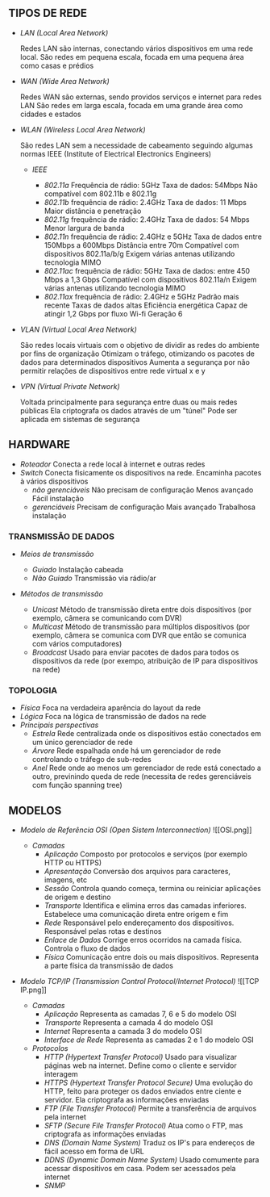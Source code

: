 ## TIPOS DE REDE

- *LAN (Local Area Network)*

	Redes LAN são internas, conectando vários dispositivos em uma rede local. São redes em pequena escala, focada em uma pequena área como casas e prédios

- *WAN (Wide Area Network)*

	Redes WAN são externas, sendo providos serviços e internet para redes LAN
	São redes em larga escala, focada em uma grande área como cidades e estados

- *WLAN (Wireless Local Area Network)*

	São redes LAN sem a necessidade de cabeamento seguindo algumas normas IEEE (Institute of Electrical Electronics Engineers)

	- *IEEE*
		
		- *802.11a*
			Frequência de rádio: 5GHz
			Taxa de dados: 54Mbps
			Não compatível com 802.11b e 802.11g
		- *802.11b*
			frequência de rádio: 2.4GHz
			Taxa de dados: 11 Mbps
			Maior distância e penetração
		- *802.11g*
			frequência de rádio: 2.4GHz
			Taxa de dados: 54 Mbps
			Menor largura de banda
		- *802.11n*
			frequência de rádio: 2.4GHz e 5GHz
			Taxa de dados entre 150Mbps a 600Mbps
			Distância entre 70m
			Compatível com dispositivos 802.11a/b/g
			Exigem várias antenas utilizando tecnologia MIMO
		- *802.11ac*
			frequência de rádio: 5GHz
			Taxa de dados: entre 450 Mbps a 1,3 Gbps
			Compatível com dispositivos 802.11a/n
			Exigem várias antenas utilizando tecnologia MIMO
		- *802.11ax*
			frequência de rádio: 2.4GHz e 5GHz
			Padrão mais recente
			Taxas de dados altas
			Eficiência energética
			Capaz de atingir 1,2 Gbps por fluxo
			Wi-fi Geração 6

- *VLAN (Virtual Local Area Network)*
	
	São redes locais virtuais com o objetivo de dividir as redes do ambiente por fins de organização
	Otimizam o tráfego, otimizando os pacotes de dados para determinados dispositivos
	Aumenta a segurança por não permitir relações de dispositivos entre rede virtual x e y
	
- *VPN (Virtual Private Network)*

	Voltada principalmente para segurança entre duas ou mais redes públicas
	Ela criptografa os dados através de um "túnel"
	Pode ser aplicada em sistemas de segurança

## HARDWARE

- *Roteador*
	Conecta a rede local à internet e outras redes
- *Switch*
	Conecta fisicamente os dispositivos na rede. Encaminha pacotes à vários dispositivos
	- *não gerenciáveis*
		Não precisam de configuração
		Menos avançado
		Fácil instalação
	- *gerenciáveis*
		Precisam de configuração
		Mais avançado
		Trabalhosa instalação

### TRANSMISSÃO DE DADOS

- *Meios de transmissão*
	- *Guiado*
		Instalação cabeada
	- *Não Guiado*
		Transmissão via rádio/ar
	
- *Métodos de transmissão*
	- *Unicast*
		Método de transmissão direta entre dois dispositivos (por exemplo, câmera se comunicando com DVR)
	- *Multicast*
		Método de transmissão para múltiplos dispositivos (por exemplo, câmera se comunica com DVR que então se comunica com vários computadores)
	- *Broadcast*
		Usado para enviar pacotes de dados para todos os dispositivos da rede (por exempo, atribuição de IP para dispositivos na rede)

### TOPOLOGIA

- *Física*
	Foca na verdadeira aparência do layout da rede
- *Lógica*
	Foca na lógica de transmissão de dados na rede
- *Principais perspectivas*
	- *Estrela*
		Rede centralizada onde os dispositivos estão conectados em um único gerenciador de rede
	- *Árvore*
		Rede espalhada onde há um gerenciador de rede controlando o tráfego de sub-redes
	- *Anel*
		Rede onde ao menos um gerenciador de rede está conectado a outro, previnindo queda de rede (necessita de redes gerenciáveis com função spanning tree)

## MODELOS

- *Modelo de Referência OSI (Open Sistem Interconnection)* 
	![[OSI.png]]
	- *Camadas*
		- *Aplicação*
			Composto por protocolos e serviços (por exemplo HTTP ou HTTPS)
		- *Apresentação*
			Conversão dos arquivos para caracteres, imagens, etc
		- *Sessão*
			Controla quando começa, termina ou reiniciar aplicações de origem e destino
		- *Transporte*
			Identifica e elimina erros das camadas inferiores. Estabelece uma comunicação direta entre origem e fim
		- *Rede*
			Responsável pelo endereçamento dos dispositivos. Responsável pelas rotas e destinos
		- *Enlace de Dados*
			Corrige erros ocorridos na camada física. Controla o fluxo de dados
		- *Física*
			Comunicação entre dois ou mais dispositivos. Representa a parte física da transmissão de dados

- *Modelo TCP/IP (Transmission Control Protocol/Internet Protocol)*
	![[TCP IP.png]]
	- *Camadas*
		- *Aplicação*
			Representa as camadas 7, 6 e 5 do modelo OSI
		- *Transporte*
			Representa a camada 4 do modelo OSI
		- *Internet*
			Representa a camada 3 do modelo OSI
		- *Interface de Rede*
			Representa as camadas 2 e 1 do modelo OSI
	- *Protocolos*
		- *HTTP (Hypertext Transfer Protocol)*
			Usado para visualizar páginas web na internet. Define como o cliente e servidor interagem
		- *HTTPS (Hypertext Transfer Protocol Secure)*
			Uma evolução do HTTP, feito para proteger os dados enviados entre ciente e servidor. Ela criptografa as informações enviadas
		- *FTP (File Transfer Protocol)*
			Permite a transferência de arquivos pela internet
		- *SFTP (Secure File Transfer Protocol)*
			Atua como o FTP, mas criptografa as informações enviadas
		- *DNS (Domain Name System)*
			Traduz os IP's para endereços de fácil acesso em forma de URL
		- *DDNS (Dynamic Domain Name System)*
			Usado comumente para acessar dispositivos em casa. Podem ser acessados pela internet
		- *SNMP*
			
			